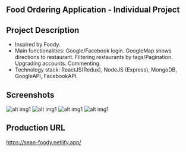 ## Food Ordering Application - Individual Project

## Project Description

- Inspired by Foody.
- Main functionalities: Google/Facebook login. GoogleMap shows directions to restaurant. Filtering restaurants by tags/Pagination. Upgrading accounts. Commenting.
- Technology stack: ReactJS(Redux), NodeJS (Express), MongoDB, GoogleAPI, FacebookAPI.

## Screenshots
![alt img1](https://res.cloudinary.com/da5mx5vau/image/upload/v1597415209/Screen_Shot_2020-08-14_at_9.11.38_PM_vrkqt1.png)
![alt img1](https://res.cloudinary.com/da5mx5vau/image/upload/v1597415189/Screen_Shot_2020-08-14_at_9.10.28_PM_alxxlp.png)
![alt img1](https://res.cloudinary.com/da5mx5vau/image/upload/v1597415178/Screen_Shot_2020-08-14_at_9.11.53_PM_pptqr3.png)
![alt img1](https://res.cloudinary.com/da5mx5vau/image/upload/v1597415175/Screen_Shot_2020-08-14_at_9.11.30_PM_bk6uzw.png)

## Production URL
https://sean-foody.netlify.app/
